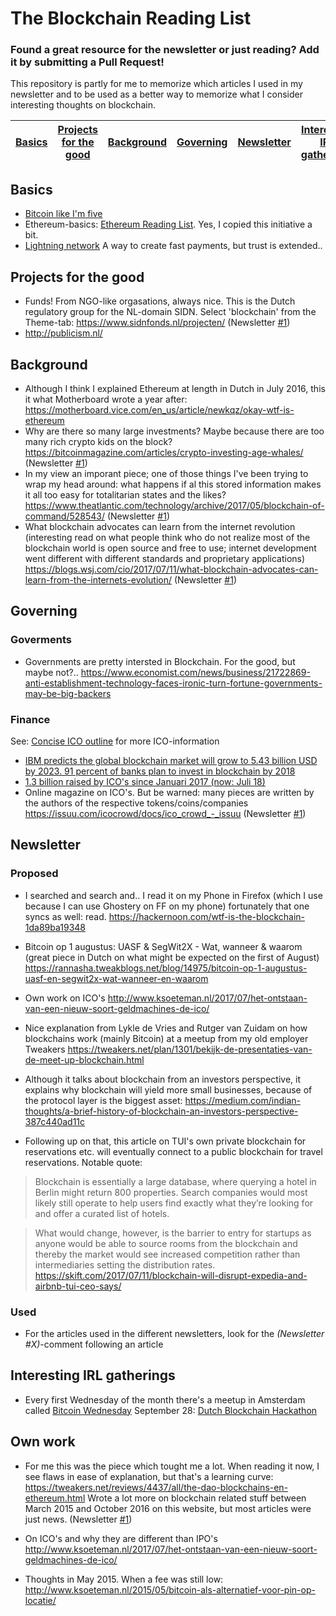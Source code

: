 # The Blockchain Reading List
### Found a great resource for the newsletter or just reading? Add it by submitting a Pull Request!
This repository is partly for me to memorize which articles I used in my newsletter and to be used as a better way to memorize what I consider interesting thoughts on blockchain. 

| [Basics](#basics) | [Projects for the good](#projects-for-the-good) | [Background](#background) | [Governing](#governing) | [Newsletter](#newsletter) | [Interesting IRL gatherings](#interesting-irl-gatherings) | [Own work](#own-work) |
| ------------- | ------------- | ------------- | ------------- | ------------- | ------------- | ------------- |

## Basics
- [Bitcoin like I'm five](https://medium.com/@nik5ter/explain-bitcoin-like-im-five-73b4257ac833)
- Ethereum-basics: [Ethereum Reading List](https://github.com/Scanate/Ethlist). Yes, I copied this initiative a bit.
- [Lightning network](https://letstalkbitcoin.com/blog/post/the-lightning-network-elidhdicacs) A way to create fast payments, but trust is extended..

## Projects for the good
- Funds! From NGO-like orgasations, always nice. This is the Dutch regulatory group for the NL-domain SIDN. Select 'blockchain' from the Theme-tab:
https://www.sidnfonds.nl/projecten/ (Newsletter [#1](https://www.getrevue.co/profile/krijnsoeteman/issues/blockchain-nieuwsbrief-issue-1-65631))
- http://publicism.nl/

## Background
- Although I think I explained Ethereum at length in Dutch in July 2016, this it what Motherboard wrote a year after:
https://motherboard.vice.com/en_us/article/newkqz/okay-wtf-is-ethereum
- Why are there so many large investments? Maybe because there are too many rich crypto kids on the block?
https://bitcoinmagazine.com/articles/crypto-investing-age-whales/ (Newsletter [#1](https://www.getrevue.co/profile/krijnsoeteman/issues/blockchain-nieuwsbrief-issue-1-65631))
- In my view an imporant piece; one of those things I've been trying to wrap my head around: what happens if al this stored information makes it all too easy for totalitarian states and the likes? 
https://www.theatlantic.com/technology/archive/2017/05/blockchain-of-command/528543/ (Newsletter [#1](https://www.getrevue.co/profile/krijnsoeteman/issues/blockchain-nieuwsbrief-issue-1-65631))
- What blockchain advocates can learn from the internet revolution (interesting read on what people think who do not realize most of the blockchain world is open source and free to use; internet development went different with different standards and proprietary applications)
https://blogs.wsj.com/cio/2017/07/11/what-blockchain-advocates-can-learn-from-the-internets-evolution/ (Newsletter [#1](https://www.getrevue.co/profile/krijnsoeteman/issues/blockchain-nieuwsbrief-issue-1-65631)) 

## Governing
### Goverments
- Governments are pretty intersted in Blockchain. For the good, but maybe not?..
https://www.economist.com/news/business/21722869-anti-establishment-technology-faces-ironic-turn-fortune-governments-may-be-big-backers
### Finance
See: [Concise ICO outline](/ico.md) for more ICO-information
- [IBM predicts the global blockchain market will grow to 5.43 billion USD by 2023. 91 percent of banks plan to invest in blockchain by 2018](https://www-01.ibm.com/common/ssi/cgi-bin/ssialias?htmlfid=GBE03842USEN&)
- [1.3 billion raised by ICO's since Januari 2017 (now: Juli 18)](https://www.ft.com/content/1a164d6c-6b12-11e7-bfeb-33fe0c5b7eaa)
- Online magazine on ICO's. But be warned: many pieces are written by the authors of the respective tokens/coins/companies
https://issuu.com/icocrowd/docs/ico_crowd_-_issuu (Newsletter [#1](https://www.getrevue.co/profile/krijnsoeteman/issues/blockchain-nieuwsbrief-issue-1-65631))

## Newsletter

### Proposed
- I searched and search and.. I read it on my Phone in Firefox (which I use because I can use Ghostery on FF on my phone) fortunately that one syncs as well: read. https://hackernoon.com/wtf-is-the-blockchain-1da89ba19348

- Bitcoin op 1 augustus: UASF & SegWit2X - Wat, wanneer & waarom (great piece in Dutch on what might be expected on the first of August)
https://rannasha.tweakblogs.net/blog/14975/bitcoin-op-1-augustus-uasf-en-segwit2x-wat-wanneer-en-waarom

- Own work on ICO's
http://www.ksoeteman.nl/2017/07/het-ontstaan-van-een-nieuw-soort-geldmachines-de-ico/

- Nice explanation from Lykle de Vries and Rutger van Zuidam on how blockchains work (mainly Bitcoin) at a meetup from my old employer Tweakers
https://tweakers.net/plan/1301/bekijk-de-presentaties-van-de-meet-up-blockchain.html

- Although it talks about blockchain from an investors perspective, it explains why blockchain will yield more small businesses, because of the protocol layer is the biggest asset: https://medium.com/indian-thoughts/a-brief-history-of-blockchain-an-investors-perspective-387c440ad11c

- Following up on that, this article on TUI's own private blockchain for reservations etc. will eventually connect to a public blockchain for travel reservations. Notable quote: 
> Blockchain is essentially a large database, where querying a hotel in Berlin might return 800 properties. Search companies would most likely still operate to help users find exactly what they’re looking for and offer a curated list of hotels.

> What would change, however, is the barrier to entry for startups as anyone would be able to source rooms from the blockchain and thereby the market would see increased competition rather than intermediaries setting the distribution rates.
https://skift.com/2017/07/11/blockchain-will-disrupt-expedia-and-airbnb-tui-ceo-says/

### Used
- For the articles used in the different newsletters, look for the *(Newsletter #X)*-comment following an article

## Interesting IRL gatherings
- Every first Wednesday of the month there's a meetup in Amsterdam called [Bitcoin Wednesday](bitcoinwednesday.com)
September 28: [Dutch Blockchain Hackathon](https://blockchainhackathon.eu/events/co-create-the-next-operating-system-for-our-societ)


## Own work
- For me this was the piece which tought me a lot. When reading it now, I see flaws in ease of explanation, but that's a learning curve:
https://tweakers.net/reviews/4437/all/the-dao-blockchains-en-ethereum.html
Wrote a lot more on blockchain related stuff between March 2015 and October 2016 on this website, but most articles were just news. (Newsletter [#1](https://www.getrevue.co/profile/krijnsoeteman/issues/blockchain-nieuwsbrief-issue-1-65631))

- On ICO's and why they are different than IPO's
http://www.ksoeteman.nl/2017/07/het-ontstaan-van-een-nieuw-soort-geldmachines-de-ico/

- Thoughts in May 2015. When a fee was still low:
http://www.ksoeteman.nl/2015/05/bitcoin-als-alternatief-voor-pin-op-locatie/

